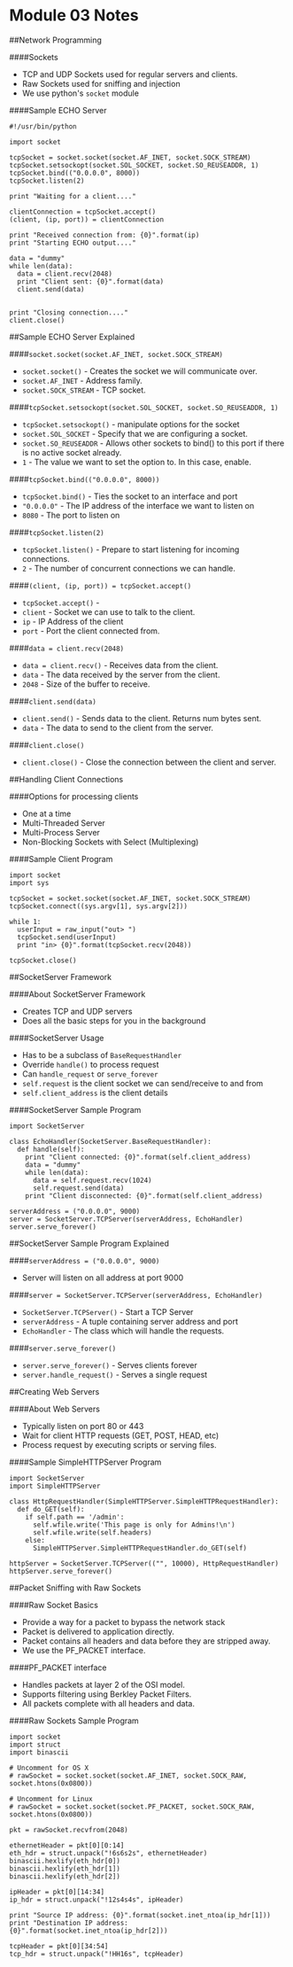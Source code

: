 # Module 03 Notes

##Network Programming

####Sockets

- TCP and UDP Sockets used for regular servers and clients.
- Raw Sockets used for sniffing and injection
- We use python's ```socket``` module


####Sample ECHO Server

```
#!/usr/bin/python

import socket

tcpSocket = socket.socket(socket.AF_INET, socket.SOCK_STREAM)
tcpSocket.setsockopt(socket.SOL_SOCKET, socket.SO_REUSEADDR, 1)
tcpSocket.bind(("0.0.0.0", 8000))
tcpSocket.listen(2)

print "Waiting for a client...."

clientConnection = tcpSocket.accept()
(client, (ip, port)) = clientConnection

print "Received connection from: {0}".format(ip)
print "Starting ECHO output...."

data = "dummy"
while len(data):
  data = client.recv(2048)
  print "Client sent: {0}".format(data)
  client.send(data)


print "Closing connection...."
client.close()
```


##Sample ECHO Server Explained

####```socket.socket(socket.AF_INET, socket.SOCK_STREAM)```
- ```socket.socket()``` - Creates the socket we will communicate over.
- ```socket.AF_INET``` - Address family.
- ```socket.SOCK_STREAM``` - TCP socket.


####```tcpSocket.setsockopt(socket.SOL_SOCKET, socket.SO_REUSEADDR, 1)```
- ```tcpSocket.setsockopt()``` - manipulate options for the socket
- ```socket.SOL_SOCKET``` - Specify that we are configuring a socket.
- ```socket.SO_REUSEADDR``` - Allows other sockets to bind() to this port if there is no active socket already.
- ```1``` - The value we want to set the option to. In this case, enable.


####```tcpSocket.bind(("0.0.0.0", 8000))```
- ```tcpSocket.bind()``` - Ties the socket to an interface and port
- ```"0.0.0.0"``` - The IP address of the interface we want to listen on
- ```8080``` - The port to listen on


####```tcpSocket.listen(2)```
- ```tcpSocket.listen()``` - Prepare to start listening for incoming connections.
- ```2``` - The number of concurrent connections we can handle.


####```(client, (ip, port)) = tcpSocket.accept()```
- ```tcpSocket.accept()``` - 
- ```client``` - Socket we can use to talk to the client.
- ```ip``` - IP Address of the client
- ```port``` - Port the client connected from.


####```data = client.recv(2048)```
- ```data = client.recv()``` - Receives data from the client. 
- ```data``` - The data received by the server from the client.
- ```2048``` - Size of the buffer to receive.


####```client.send(data)```
- ```client.send()``` - Sends data to the client. Returns num bytes sent.
- ```data``` - The data to send to the client from the server.


####```client.close()```
- ```client.close()``` - Close the connection between the client and server.



##Handling Client Connections

####Options for processing clients
- One at a time
- Multi-Threaded Server
- Multi-Process Server
- Non-Blocking Sockets with Select (Multiplexing)


####Sample Client Program

```
import socket
import sys

tcpSocket = socket.socket(socket.AF_INET, socket.SOCK_STREAM)
tcpSocket.connect((sys.argv[1], sys.argv[2]))

while 1:
  userInput = raw_input("out> ")
  tcpSocket.send(userInput)
  print "in> {0}".format(tcpSocket.recv(2048))

tcpSocket.close()
```



##SocketServer Framework

####About SocketServer Framework
- Creates TCP and UDP servers
- Does all the basic steps for you in the background

####SocketServer Usage
- Has to be a subclass of ```BaseRequestHandler```
- Override ```handle()``` to process request
- Can ```handle_request``` or ```serve_forever```
- ```self.request``` is the client socket we can send/receive to and from
- ```self.client_address``` is the client details

####SocketServer Sample Program

```
import SocketServer

class EchoHandler(SocketServer.BaseRequestHandler):
  def handle(self):
    print "Client connected: {0}".format(self.client_address)
    data = "dummy"
    while len(data):
      data = self.request.recv(1024)
      self.request.send(data)
    print "Client disconnected: {0}".format(self.client_address)

serverAddress = ("0.0.0.0", 9000)
server = SocketServer.TCPServer(serverAddress, EchoHandler)
server.serve_forever()
```



##SocketServer Sample Program Explained

####```serverAddress = ("0.0.0.0", 9000)```
- Server will listen on all address at port 9000

####```server = SocketServer.TCPServer(serverAddress, EchoHandler)```
- ```SocketServer.TCPServer()``` - Start a TCP Server
- ```serverAddress``` - A tuple containing server address and port
- ```EchoHandler``` - The class which will handle the requests.

####```server.serve_forever()```
- ```server.serve_forever()``` - Serves clients forever
- ```server.handle_request()``` - Serves a single request



##Creating Web Servers

####About Web Servers
- Typically listen on port 80 or 443
- Wait for client HTTP requests (GET, POST, HEAD, etc)
- Process request by executing scripts or serving files.

####Sample SimpleHTTPServer Program

```
import SocketServer
import SimpleHTTPServer

class HttpRequestHandler(SimpleHTTPServer.SimpleHTTPRequestHandler):
  def do_GET(self):
    if self.path == '/admin':
      self.wfile.write('This page is only for Admins!\n')
      self.wfile.write(self.headers)
    else:
      SimpleHTTPServer.SimpleHTTPRequestHandler.do_GET(self)

httpServer = SocketServer.TCPServer(("", 10000), HttpRequestHandler)
httpServer.serve_forever()
```



##Packet Sniffing with Raw Sockets

####Raw Socket Basics
- Provide a way for a packet to bypass the network stack
- Packet is delivered to application directly.
- Packet contains all headers and data before they are stripped away.
- We use the PF_PACKET interface.

####PF_PACKET interface
- Handles packets at layer 2 of the OSI model.
- Supports filtering using Berkley Packet Filters.
- All packets complete with all headers and data.

####Raw Sockets Sample Program

```
import socket
import struct
import binascii

# Uncomment for OS X
# rawSocket = socket.socket(socket.AF_INET, socket.SOCK_RAW, socket.htons(0x0800))

# Uncomment for Linux
# rawSocket = socket.socket(socket.PF_PACKET, socket.SOCK_RAW, socket.htons(0x0800))

pkt = rawSocket.recvfrom(2048)

ethernetHeader = pkt[0][0:14]
eth_hdr = struct.unpack("!6s6s2s", ethernetHeader)
binascii.hexlify(eth_hdr[0])
binascii.hexlify(eth_hdr[1])
binascii.hexlify(eth_hdr[2])

ipHeader = pkt[0][14:34]
ip_hdr = struct.unpack("!12s4s4s", ipHeader)

print "Source IP address: {0}".format(socket.inet_ntoa(ip_hdr[1]))
print "Destination IP address: {0}".format(socket.inet_ntoa(ip_hdr[2]))

tcpHeader = pkt[0][34:54]
tcp_hdr = struct.unpack("!HH16s", tcpHeader)
```


